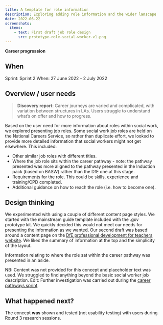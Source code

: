 ```yaml
---
title: A template for role information
description: Exploring adding role information and the wider lanscape
date: 2022-06-22
screenshots:
  items:
    - text: First draft job role design
      src: prototype-role-social-worker-v1.png
---
```


<strong class="govuk-tag govuk-tag--purple">Career progression</strong>

## When
Sprint: Sprint 2
When: 27 June 2022 - 2 July 2022

## Overview / user needs

> **Discovery report**: Career journeys are varied and complicated, with variation between structures in LAs. Users struggle to understand what’s on offer and how to progress.

Based on the user need for more information about roles within social work, we explored presenting job roles. Some social work job roles are held on the National Careers Service, so rather than duplicate effort, we looked to provide more detailed information that social workers might not get elsewhere. This included:

- Other similar job roles with different titles.
- Where the job role sits within the career pathway - note: the pathway presented was more aligned to the pathway presented in the Induction pack (based on BASW) rather than the DfE one at this stage.
- Requirements for the role. This could be skills, experience and training/CPD completed.
- Additional guidance on how to reach the role (i.e. how to become one).

## Design thinking
We experimented with using a couple of different content page styles. We started with the mainstream guide template included with the .gov prototype kit. We quickly decided this would not meet our needs for presenting the information as we wanted. Our second draft was based around a content page on the <a href="https://professional-development-for-teachers-leaders.education.gov.uk" target="_blank">DfE professional development for teachers website</a>. We liked the summary of information at the top and the simplicity of the layout.

Information relating to where the role sat within the career pathway was presented in an aside.

NB: Content was not provided for this concept and placeholder text was used. We struggled to find anything beyond the basic social worker job description. Edit: Further investigation was carried out during the [career pathways sprint](/alpha-phase/the-career-pathway-concept/).

## What happened next?
The concept **was** shown and tested (not usability testing) with users during Round 3 research sessions.


